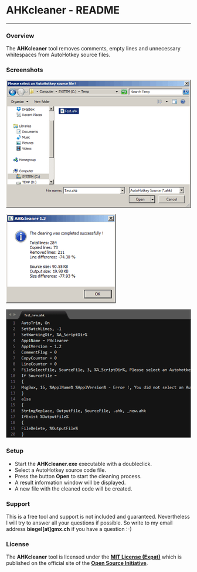# AHKcleaner - README #
---

### Overview ###

The **AHKcleaner** tool removes comments, empty lines and unnecessary whitespaces from AutoHotkey source files.

### Screenshots ###

![AHKcleaner - Select file dialog](development/readme/ahkcleaner1.png "AHKcleaner - Select file dialog")

![AHKcleaner - Result information](development/readme/ahkcleaner2.png "AHKcleaner - Result information")

![AHKcleaner - Cleaned source code](development/readme/ahkcleaner3.png "AHKcleaner - Cleaned source code")

### Setup ###

* Start the **AHKcleaner.exe** executable with a doubleclick.
* Select a AutoHotkey source code file.
* Press the button **Open** to start the cleaning process.
* A result information window will be displayed.
* A new file with the cleaned code will be created.

### Support ###

This is a free tool and support is not included and guaranteed. Nevertheless I will try to answer all your questions if possible. So write to my email address **biegel[at]gmx.ch** if you have a question :-)

### License ###

The **AHKcleaner** tool is licensed under the [**MIT License (Expat)**](http://pb-soft.com/resources/mit_license/license.html) which is published on the official site of the [**Open Source Initiative**](http://opensource.org/licenses/MIT).
